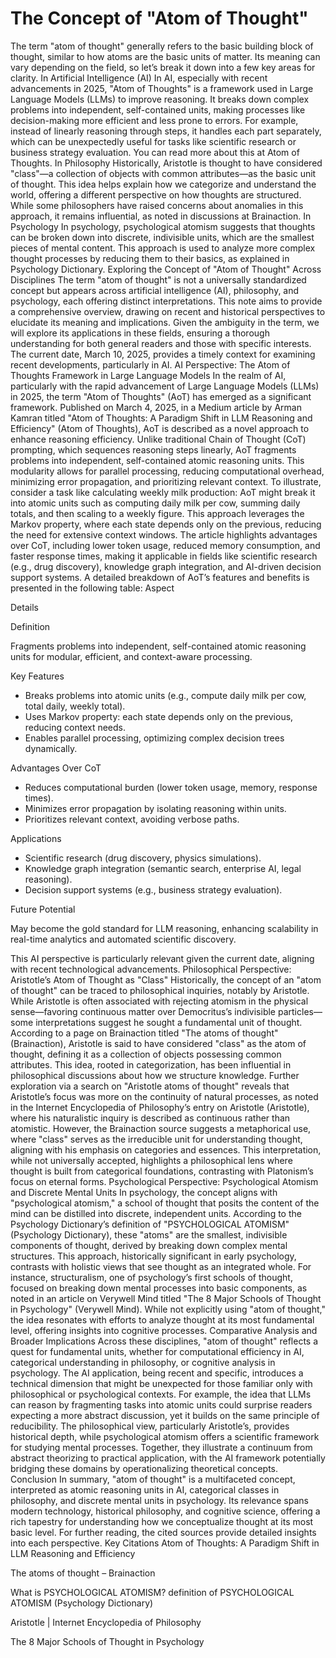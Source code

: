 # The Concept of "Atom of Thought"
The term "atom of thought" generally refers to the basic building block of thought, similar to how atoms are the basic units of matter. Its meaning can vary depending on the field, so let’s break it down into a few key areas for clarity.
In Artificial Intelligence (AI)
In AI, especially with recent advancements in 2025, "Atom of Thoughts" is a framework used in Large Language Models (LLMs) to improve reasoning. It breaks down complex problems into independent, self-contained units, making processes like decision-making more efficient and less prone to errors. For example, instead of linearly reasoning through steps, it handles each part separately, which can be unexpectedly useful for tasks like scientific research or business strategy evaluation. You can read more about this at Atom of Thoughts.
In Philosophy
Historically, Aristotle is thought to have considered "class"—a collection of objects with common attributes—as the basic unit of thought. This idea helps explain how we categorize and understand the world, offering a different perspective on how thoughts are structured. While some philosophers have raised concerns about anomalies in this approach, it remains influential, as noted in discussions at Brainaction.
In Psychology
In psychology, psychological atomism suggests that thoughts can be broken down into discrete, indivisible units, which are the smallest pieces of mental content. This approach is used to analyze more complex thought processes by reducing them to their basics, as explained in Psychology Dictionary.
Exploring the Concept of "Atom of Thought" Across Disciplines
The term "atom of thought" is not a universally standardized concept but appears across artificial intelligence (AI), philosophy, and psychology, each offering distinct interpretations. This note aims to provide a comprehensive overview, drawing on recent and historical perspectives to elucidate its meaning and implications. Given the ambiguity in the term, we will explore its applications in these fields, ensuring a thorough understanding for both general readers and those with specific interests. The current date, March 10, 2025, provides a timely context for examining recent developments, particularly in AI.
AI Perspective: The Atom of Thoughts Framework in Large Language Models
In the realm of AI, particularly with the rapid advancement of Large Language Models (LLMs) in 2025, the term "Atom of Thoughts" (AoT) has emerged as a significant framework. Published on March 4, 2025, in a Medium article by Arman Kamran titled "Atom of Thoughts: A Paradigm Shift in LLM Reasoning and Efficiency" (Atom of Thoughts), AoT is described as a novel approach to enhance reasoning efficiency. Unlike traditional Chain of Thought (CoT) prompting, which sequences reasoning steps linearly, AoT fragments problems into independent, self-contained atomic reasoning units. This modularity allows for parallel processing, reducing computational overhead, minimizing error propagation, and prioritizing relevant context.
To illustrate, consider a task like calculating weekly milk production: AoT might break it into atomic units such as computing daily milk per cow, summing daily totals, and then scaling to a weekly figure. This approach leverages the Markov property, where each state depends only on the previous, reducing the need for extensive context windows. The article highlights advantages over CoT, including lower token usage, reduced memory consumption, and faster response times, making it applicable in fields like scientific research (e.g., drug discovery), knowledge graph integration, and AI-driven decision support systems.
A detailed breakdown of AoT’s features and benefits is presented in the following table:
Aspect

Details

Definition

Fragments problems into independent, self-contained atomic reasoning units for modular, efficient, and context-aware processing.

Key Features

- Breaks problems into atomic units (e.g., compute daily milk per cow, total daily, weekly total).
- Uses Markov property: each state depends only on the previous, reducing context needs.
- Enables parallel processing, optimizing complex decision trees dynamically.

Advantages Over CoT

- Reduces computational burden (lower token usage, memory, response times).
- Minimizes error propagation by isolating reasoning within units.
- Prioritizes relevant context, avoiding verbose paths.

Applications

- Scientific research (drug discovery, physics simulations).
- Knowledge graph integration (semantic search, enterprise AI, legal reasoning).
- Decision support systems (e.g., business strategy evaluation).

Future Potential

May become the gold standard for LLM reasoning, enhancing scalability in real-time analytics and automated scientific discovery.

This AI perspective is particularly relevant given the current date, aligning with recent technological advancements.
Philosophical Perspective: Aristotle’s Atom of Thought as "Class"
Historically, the concept of an "atom of thought" can be traced to philosophical inquiries, notably by Aristotle. While Aristotle is often associated with rejecting atomism in the physical sense—favoring continuous matter over Democritus’s indivisible particles—some interpretations suggest he sought a fundamental unit of thought. According to a page on Brainaction titled "The atoms of thought" (Brainaction), Aristotle is said to have considered "class" as the atom of thought, defining it as a collection of objects possessing common attributes. This idea, rooted in categorization, has been influential in philosophical discussions about how we structure knowledge.
Further exploration via a search on "Aristotle atoms of thought" reveals that Aristotle’s focus was more on the continuity of natural processes, as noted in the Internet Encyclopedia of Philosophy’s entry on Aristotle (Aristotle), where his naturalistic inquiry is described as continuous rather than atomistic. However, the Brainaction source suggests a metaphorical use, where "class" serves as the irreducible unit for understanding thought, aligning with his emphasis on categories and essences. This interpretation, while not universally accepted, highlights a philosophical lens where thought is built from categorical foundations, contrasting with Platonism’s focus on eternal forms.
Psychological Perspective: Psychological Atomism and Discrete Mental Units
In psychology, the concept aligns with "psychological atomism," a school of thought that posits the content of the mind can be distilled into discrete, independent units. According to the Psychology Dictionary’s definition of "PSYCHOLOGICAL ATOMISM" (Psychology Dictionary), these "atoms" are the smallest, indivisible components of thought, derived by breaking down complex mental structures. This approach, historically significant in early psychology, contrasts with holistic views that see thought as an integrated whole.
For instance, structuralism, one of psychology’s first schools of thought, focused on breaking down mental processes into basic components, as noted in an article on Verywell Mind titled "The 8 Major Schools of Thought in Psychology" (Verywell Mind). While not explicitly using "atom of thought," the idea resonates with efforts to analyze thought at its most fundamental level, offering insights into cognitive processes.
Comparative Analysis and Broader Implications
Across these disciplines, "atom of thought" reflects a quest for fundamental units, whether for computational efficiency in AI, categorical understanding in philosophy, or cognitive analysis in psychology. The AI application, being recent and specific, introduces a technical dimension that might be unexpected for those familiar only with philosophical or psychological contexts. For example, the idea that LLMs can reason by fragmenting tasks into atomic units could surprise readers expecting a more abstract discussion, yet it builds on the same principle of reducibility.
The philosophical view, particularly Aristotle’s, provides historical depth, while psychological atomism offers a scientific framework for studying mental processes. Together, they illustrate a continuum from abstract theorizing to practical application, with the AI framework potentially bridging these domains by operationalizing theoretical concepts.
Conclusion
In summary, "atom of thought" is a multifaceted concept, interpreted as atomic reasoning units in AI, categorical classes in philosophy, and discrete mental units in psychology. Its relevance spans modern technology, historical philosophy, and cognitive science, offering a rich tapestry for understanding how we conceptualize thought at its most basic level. For further reading, the cited sources provide detailed insights into each perspective.
Key Citations
Atom of Thoughts: A Paradigm Shift in LLM Reasoning and Efficiency

The atoms of thought – Brainaction

What is PSYCHOLOGICAL ATOMISM? definition of PSYCHOLOGICAL ATOMISM (Psychology Dictionary)

Aristotle | Internet Encyclopedia of Philosophy

The 8 Major Schools of Thought in Psychology


